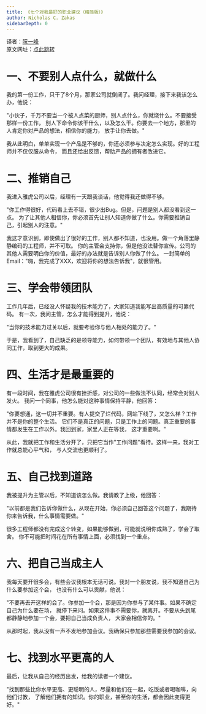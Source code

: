 ```yaml
---
title: 《七个对我最好的职业建议（精简版）》 
author: Nicholas C. Zakas
sidebarDepth: 0
---
```

 
译者：[阮一峰](https://www.ruanyifeng.com/)  
原文网址：[点此跳转](https://www.nczonline.net/blog/2013/10/15/the-best-career-advice-ive-received/)


# 一、不要别人点什么，就做什么

我的第一份工作，只干了8个月，那家公司就倒闭了。我问经理，接下来我该怎么办，他说：

"小伙子，千万不要当一个被人点菜的厨师，别人点什么，你就烧什么。不要接受那样一份工作，
别人下命令你该干什么，以及怎么干。你要去一个地方，那里的人肯定你对产品的想法，相信你的能力，
放手让你去做。"

我从此明白，单单实现一个产品是不够的，你还必须参与决定怎么实现。好的工程师并不仅仅服从命令，
而且还给出反馈，帮助产品的拥有者改进它。

# 二、推销自己

我进入雅虎公司以后，经理有一天跟我谈话，他觉得我还做得不够。

"你工作得很好，代码看上去不错，很少出Bug。但是，问题是别人都没看到这一点。
为了让其他人相信你，你必须首先让别人知道你做了什么。你需要推销自己，引起别人的注意。"

我这才意识到，即使做出了很好的工作，别人都不知道，也没用。做一个角落里静静编码的工程师，并不可取。
你的主管会支持你，但是他没法替你宣传。公司的其他人需要明白你的价值，最好的办法就是告诉别人你做了什么。
一封简单的Email："嗨，我完成了XXX，欢迎将你的想法告诉我"，就很管用。

# 三、学会带领团队

工作几年后，已经没人怀疑我的技术能力了，大家知道我能写出高质量的可靠代码。
有一次，我问主管，怎么才能得到提升，他说：

"当你的技术能力过关以后，就要考验你与他人相处的能力了。"

于是，我看到了，自己缺乏的是领导能力，如何带领一个团队，有效地与其他人协同工作，取到更大的成果。

# 四、生活才是最重要的

有一段时间，我在雅虎公司很有挫折感，对公司的一些做法不认同，经常会对别人发火。
我问一个同事，他怎么能对这种事情保持平静，他回答：

"你要想通，这一切并不重要。有人提交了烂代码，网站下线了，又怎么样？工作并不是你的整个生活。
它们不是真正的问题，只是工作上的问题。真正重要的事情都发生在工作以外。我回到家，家里人正在等我，
这才重要啊。"

从此，我就把工作和生活分开了，只把它当作"工作问题"看待。这样一来，我对工作就总能心平气和，
与人交流也更顺利了。

# 五、自己找到道路

我被提升为主管以后，不知道该怎么做。我请教了上级，他回答：

"以前都是我们告诉你做什么，从现在开始，你必须自己回答这个问题了，我期待你来告诉我，什么事情需要做。"

很多工程师都没有完成这个转变，如果能够做到，可能就说明你成熟了，学会了取舍。
你不可能把时间花在所有事情上面，必须找到一个重点。

# 六、把自己当成主人

我每天要开很多会，有些会议我根本无话可说。我对一个朋友说，我不知道自己为什么要参加这个会，
也没有什么可以贡献，他说：

"不要再去开这样的会了。你参加一个会，那是因为你参与了某件事。如果不确定自己为什么要在场，
就停下来问。如果这件事不需要你，就离开。不要从头到尾都静静地参加一个会，要把自己当成负责人，
大家会相信你的。"

从那时起，我从没有一声不发地参加会议。我确保只参加那些需要我参加的会议。

# 七、找到水平更高的人

最后，让我从自己的经历出发，给我的读者一个建议。

"找到那些比你水平更高、更聪明的人，尽量和他们在一起，吃饭或者喝咖啡，向他们讨教，
了解他们拥有的知识。你的职业，甚至你的生活，都会因此变得更好。"
